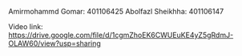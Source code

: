 Amirmohammd Gomar: 401106425
Abolfazl Sheikhha: 401106147

Video link: https://drive.google.com/file/d/1cgmZhoEK6CWUEuKE4yZ5gRdmJ-OLAW60/view?usp=sharing

